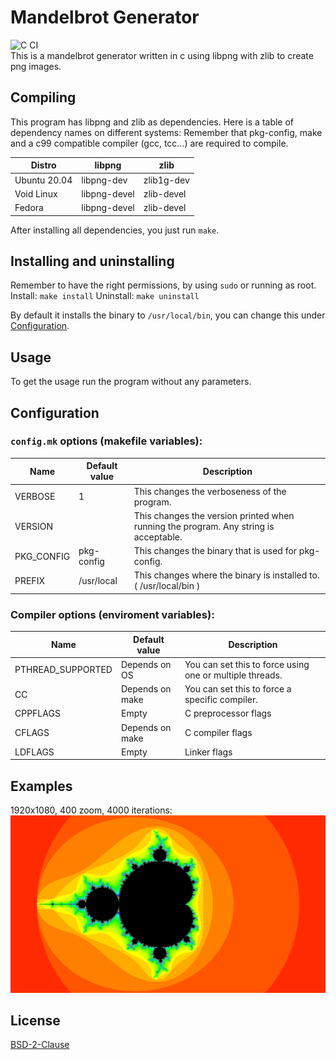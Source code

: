 # Mandelbrot Generator
![C CI](https://github.com/Dko1905/mandelbrot/workflows/C%20CI/badge.svg)<br/>
This is a mandelbrot generator written in c using libpng with zlib to create png images.

## Compiling
This program has libpng and zlib as dependencies. Here is a table of dependency names on different systems:
Remember that pkg-config, make and a c99 compatible compiler (gcc, tcc...) are required to compile.

| Distro       | libpng       | zlib       |
|--------------|--------------|------------|
| Ubuntu 20.04 | libpng-dev   | zlib1g-dev |
| Void Linux   | libpng-devel | zlib-devel |
| Fedora       | libpng-devel | zlib-devel |

After installing all dependencies, you just run `make`.

## Installing and uninstalling
Remember to have the right permissions, by using `sudo` or running as root.
Install: `make install`
Uninstall: `make uninstall`

By default it installs the binary to `/usr/local/bin`, you can change this under [Configuration](#Configuration).

## Usage
To get the usage run the program without any parameters.

## Configuration
### `config.mk` options (makefile variables):
| Name       | Default value | Description                                                                          |
|------------|---------------|--------------------------------------------------------------------------------------|
| VERBOSE    | 1             | This changes the verboseness of the program.                                         |
| VERSION    | <version>     | This changes the version printed when running the program. Any string is acceptable. |
| PKG\_CONFIG| pkg-config    | This changes the binary that is used for pkg-config.                                 |
| PREFIX     | /usr/local    | This changes where the binary is installed to. ( /usr/local/bin )                    |
### Compiler options (enviroment variables):
| Name              | Default value   | Description                                              |
|-------------------|-----------------|----------------------------------------------------------|
| PTHREAD_SUPPORTED | Depends on OS   | You can set this to force using one or multiple threads. |
| CC                | Depends on make | You can set this to force a specific compiler.           |
| CPPFLAGS          | Empty           | C preprocessor flags                                     |
| CFLAGS            | Depends on make | C compiler flags                                         |
| LDFLAGS           | Empty           | Linker flags                                             |

## Examples
1920x1080, 400 zoom, 4000 iterations: <br/>
![image of mandelbrot](doc_image.png)

## License
[BSD-2-Clause](LICENSE)
